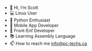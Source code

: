 - 👋 Hi, I’m Scott
- 💻 Linux User
- 🐍 Python Enthusiast
- 📱   Mobile App Developer
- 🧱 Front-Enf Developer
- 📚 Learning Assembly Language
- 📫 How to reach me info@pc-techs.ca

<!---
SPSKN/SPSKN is a ✨ special ✨ repository because its `README.md` (this file) appears on your GitHub profile.
You can click the Preview link to take a look at your changes.
--->

